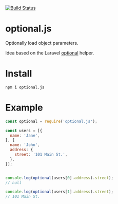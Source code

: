 [![Build Status](https://travis-ci.org/lessworkjs/optional.js.svg?branch=master)](https://travis-ci.org/lessworkjs/optional.js)

# optional.js
Optionally load object parameters.

Idea based on the Laravel [optional](https://laravel.com/docs/5.6/helpers#method-optional) helper.

# Install
```
npm i optional.js
```

# Example
```js
const optional = require('optional.js');

const users = [{
  name: 'Jane',
}, {
  name: 'John',
  address: {
    street: '101 Main St.',
  },
}];


console.log(optional(users[0].address).street);
// null

console.log(optional(users[1].address).street);
// 101 Main St.
``` 

